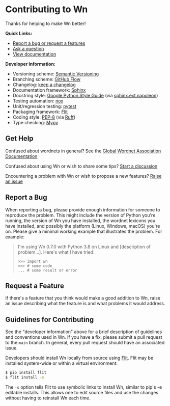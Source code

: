 # Contributing to Wn

Thanks for helping to make Wn better!

**Quick Links:**

- [Report a bug or request a features](https://github.com/goodmami/wn/issues/new)
- [Ask a question](https://github.com/goodmami/wn/discussions)
- [View documentation](https://wn.readthedocs.io/)

**Developer Information:**

- Versioning scheme: [Semantic Versioning](https://semver.org/)
- Branching scheme: [GitHub Flow](https://guides.github.com/introduction/flow/)
- Changelog: [keep a changelog](https://keepachangelog.com/en/1.0.0/)
- Documentation framework: [Sphinx](https://www.sphinx-doc.org/)
- Docstring style: [Google Python Style Guide](https://google.github.io/styleguide/pyguide.html#38-comments-and-docstrings) (via [sphinx.ext.napoleon](https://www.sphinx-doc.org/en/master/usage/extensions/napoleon.html))
- Testing automation: [nox](https://nox.thea.codes)
- Unit/regression testing: [pytest](https://pytest.org/)
- Packaging framework: [Flit](https://flit.readthedocs.io/en/latest/)
- Coding style: [PEP-8](https://www.python.org/dev/peps/pep-0008/) (via [Ruff](https://beta.ruff.rs/docs/))
- Type checking: [Mypy](http://mypy-lang.org/)


## Get Help

Confused about wordnets in general? See the [Global Wordnet
Association Documentation](https://globalwordnet.github.io/gwadoc/)

Confused about using Wn or wish to share some tips? [Start a
discussion](https://github.com/goodmami/wn/discussions)

Encountering a problem with Wn or wish to propose a new features? [Raise an
issue](https://github.com/goodmami/wn/issues/new)


## Report a Bug

When reporting a bug, please provide enough information for someone to
reproduce the problem. This might include the version of Python you're
running, the version of Wn you have installed, the wordnet lexicons
you have installed, and possibly the platform (Linux, Windows, macOS)
you're on. Please give a minimal working example that illustrates the
problem. For example:

> I'm using Wn 0.7.0 with Python 3.8 on Linux and [description of
> problem...]. Here's what I have tried:
>
> ```pycon
> >>> import wn
> >>> # some code
> ... # some result or error
> ```


## Request a Feature

If there's a feature that you think would make a good addition to Wn,
raise an issue describing what the feature is and what problems it
would address.

## Guidelines for Contributing

See the "developer information" above for a brief description of
guidelines and conventions used in Wn. If you have a fix, please
submit a pull request to the `main` branch. In general, every pull
request should have an associated issue.

Developers should install Wn locally from source using
[Flit](https://flit.readthedocs.io/en/latest/). Flit may be installed
system-wide or within a virtual environment:

```bash
$ pip install flit
$ flit install -s
```

The `-s` option tells Flit to use symbolic links to install Wn,
similar to pip's -e editable installs. This allows one to edit source
files and use the changes without having to reinstall Wn each time.
